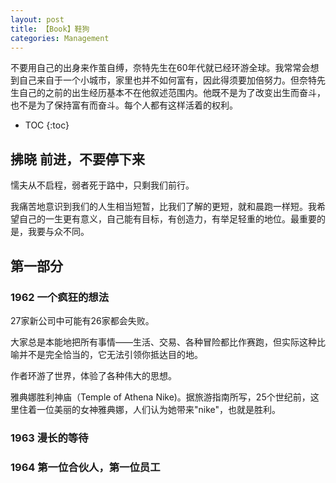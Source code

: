 ```yaml
---
layout: post
title: 【Book】鞋狗
categories: Management
---
```


不要用自己的出身来作茧自缚，奈特先生在60年代就已经环游全球。我常常会想到自己来自于一个小城市，家里也并不如何富有，因此得须要加倍努力。但奈特先生自己的之前的出生经历基本不在他叙述范围内。他既不是为了改变出生而奋斗，也不是为了保持富有而奋斗。每个人都有这样活着的权利。

* TOC
{:toc}

## 拂晓 前进，不要停下来

懦夫从不启程，弱者死于路中，只剩我们前行。

我痛苦地意识到我们的人生相当短暂，比我们了解的更短，就和晨跑一样短。我希望自己的一生更有意义，自己能有目标，有创造力，有举足轻重的地位。最重要的是，我要与众不同。

## 第一部分

### 1962 一个疯狂的想法

27家新公司中可能有26家都会失败。

大家总是本能地把所有事情——生活、交易、各种冒险都比作赛跑，但实际这种比喻并不是完全恰当的，它无法引领你抵达目的地。

作者环游了世界，体验了各种伟大的思想。

雅典娜胜利神庙（Temple of Athena Nike)。据旅游指南所写，25个世纪前，这里住着一位美丽的女神雅典娜，人们认为她带来"nike"，也就是胜利。

### 1963 漫长的等待

### 1964 第一位合伙人，第一位员工

